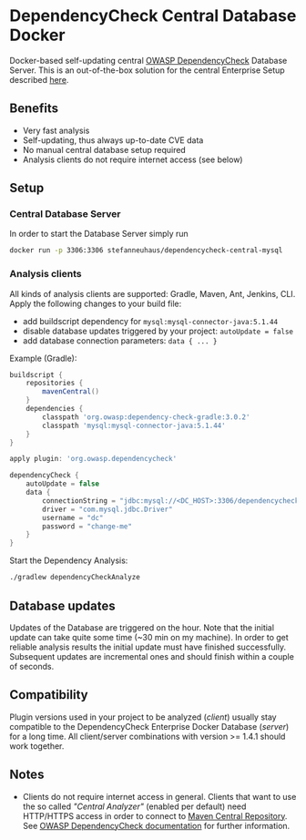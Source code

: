# DependencyCheck Central Database Docker

Docker-based self-updating central [OWASP DependencyCheck](https://www.owasp.org/index.php/OWASP_Dependency_Check) Database Server.
This is an out-of-the-box solution for the central Enterprise Setup described [here](https://jeremylong.github.io/DependencyCheck/data/database.html).

## Benefits
- Very fast analysis
- Self-updating, thus always up-to-date CVE data
- No manual central database setup required
- Analysis clients do not require internet access (see below)


## Setup

### Central Database Server

In order to start the Database Server simply run
```bash
docker run -p 3306:3306 stefanneuhaus/dependencycheck-central-mysql
```

### Analysis clients

All kinds of analysis clients are supported: Gradle, Maven, Ant, Jenkins, CLI. Apply the following changes to your build file:
- add buildscript dependency for `mysql:mysql-connector-java:5.1.44`
- disable database updates triggered by your project: `autoUpdate = false`
- add database connection parameters: `data { ... }`

Example (Gradle):
```groovy
buildscript {
    repositories {
        mavenCentral()
    }
    dependencies {
        classpath 'org.owasp:dependency-check-gradle:3.0.2'
        classpath 'mysql:mysql-connector-java:5.1.44'
    }
}

apply plugin: 'org.owasp.dependencycheck'

dependencyCheck {
    autoUpdate = false
    data {
        connectionString = "jdbc:mysql://<DC_HOST>:3306/dependencycheck?useSSL=false"
        driver = "com.mysql.jdbc.Driver"
        username = "dc"
        password = "change-me"
    }
}
```

Start the Dependency Analysis:
```bash
./gradlew dependencyCheckAnalyze
```


## Database updates

Updates of the Database are triggered on the hour. Note that the initial update can take quite some time (~30 min on my machine). In order to get reliable analysis results the initial update must have finished successfully. Subsequent updates are incremental ones and should finish within a couple of seconds.


## Compatibility

Plugin versions used in your project to be analyzed (_client_) usually stay compatible to the DependencyCheck Enterprise Docker Database (_server_) for a long time. All client/server combinations with version >= 1.4.1 should work together.


## Notes

- Clients do not require internet access in general. Clients that want to use the so called _"Central Analyzer"_ (enabled per default) need HTTP/HTTPS access in order to connect to [Maven Central Repository](https://search.maven.org/). See [OWASP DependencyCheck documentation](https://jeremylong.github.io/DependencyCheck/data/index.html#Downloading_Additional_Information) for further information.
